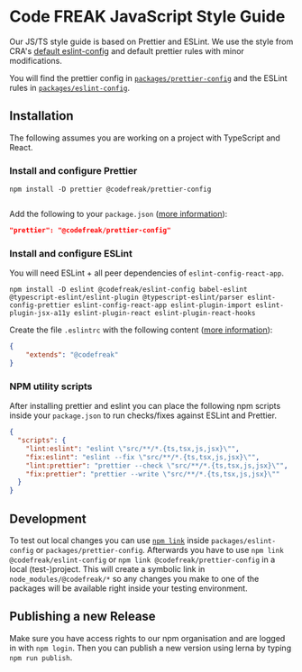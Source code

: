 # Code FREAK JavaScript Style Guide

Our JS/TS style guide is based on Prettier and ESLint.
We use the style from CRA's [default eslint-config](https://github.com/facebook/create-react-app/tree/master/packages/eslint-config-react-app) and default prettier rules with minor modifications.

You will find the prettier config in [`packages/prettier-config`](./packages/prettier-config) and the ESLint rules in [`packages/eslint-config`](packages/eslint-config).

## Installation
The following assumes you are working on a project with TypeScript and React.

### Install and configure Prettier
```shell
npm install -D prettier @codefreak/prettier-config
    
```

Add the following to your `package.json` ([more information](https://prettier.io/docs/en/configuration.html#sharing-configurations)):

```json
"prettier": "@codefreak/prettier-config"
```

### Install and configure ESLint
You will need ESLint + all peer dependencies of `eslint-config-react-app`.
```shell
npm install -D eslint @codefreak/eslint-config babel-eslint @typescript-eslint/eslint-plugin @typescript-eslint/parser eslint-config-prettier eslint-config-react-app eslint-plugin-import eslint-plugin-jsx-a11y eslint-plugin-react eslint-plugin-react-hooks
```

Create the file `.eslintrc` with the following content ([more information](https://eslint.org/docs/developer-guide/shareable-configs)):
```json
{
    "extends": "@codefreak"
}
```

### NPM utility scripts
After installing prettier and eslint you can place the following npm scripts inside your `package.json` to run checks/fixes against ESLint and Prettier. 

```json
{
  "scripts": {
    "lint:eslint": "eslint \"src/**/*.{ts,tsx,js,jsx}\"",
    "fix:eslint": "eslint --fix \"src/**/*.{ts,tsx,js,jsx}\"",
    "lint:prettier": "prettier --check \"src/**/*.{ts,tsx,js,jsx}\"",
    "fix:prettier": "prettier --write \"src/**/*.{ts,tsx,js,jsx}\""
  }
}
```

## Development
To test out local changes you can use [`npm link`](https://docs.npmjs.com/cli/v7/commands/npm-link) inside `packages/eslint-config` or `packages/prettier-config`.
Afterwards you have to use `npm link @codefreak/eslint-config` or `npm link @codefreak/prettier-config` in a local (test-)project.
This will create a symbolic link in `node_modules/@codefreak/*` so any changes you make to one of the packages will be available right inside your testing environment.

## Publishing a new Release
Make sure you have access rights to our npm organisation and are logged in with `npm login`.
Then you can publish a new version using lerna by typing `npm run publish`.

